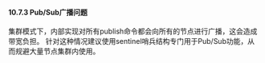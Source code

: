 #### 10.7.3 Pub/Sub广播问题
集群模式下，内部实现对所有publish命令都会向所有的节点进行广播，这会造成带宽负担。
针对这种情况建议使用sentinel哨兵结构专门用于Pub/Sub功能，从而规避大量节点集群内使用。